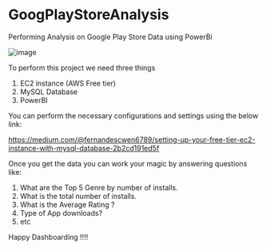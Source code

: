# GoogPlayStoreAnalysis
Performing Analysis on Google Play Store Data using PowerBi

![image](https://github.com/Rayonushi/GoogPlayStoreAnalysis/assets/91659975/10bf7fde-9d66-48e9-9df5-eb6078321b7c)


To perform this project we need three things
1. EC2 instance (AWS Free tier)
2. MySQL Database
3. PowerBI

You can perform the necessary configurations and settings using the below link: 

https://medium.com/@fernandescwen6789/setting-up-your-free-tier-ec2-instance-with-mysql-database-2b2cd191ed5f

Once you get the data you can work your magic by answering questions like:
1. What are the Top 5 Genre by number of installs.
2. What is the total number of installs.
3. What is the Average Rating ?
4. Type of App downloads?
5. etc

Happy Dashboarding !!!!
